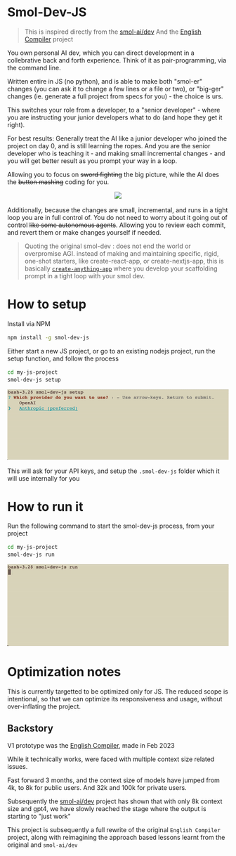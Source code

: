 # Smol-Dev-JS

> This is inspired directly from the [smol-ai/dev](https://github.com/smol-ai/developer)
> And the [English Compiler](https://github.com/uilicious/english-compiler) project

You own personal AI dev, which you can direct development in a collebrative back and forth experience.
Think of it as pair-programming, via the command line.

Written entire in JS (no python), and is able to make both "smol-er" changes (you can ask it to change a few lines or a file or two), 
or "big-ger" changes (ie. generate a full project from specs for you) - the choice is urs.

This switches your role from a developer, to a "senior developer" - where you are instructing your junior developers what to do (and hope they get it right).

For best results: Generally treat the AI like a junior developer who joined the project on day 0, and is still learning the ropes. And you are the senior developer who is teaching it - and making small incremental changes - and you will get better result as you prompt your way in a loop.

Allowing you to focus on ~~sword fighting~~ the big picture, while the AI does the ~~button mashing~~ coding for you.

<p align="center">
  <img height=200 src="https://pbs.twimg.com/media/FwEzVCcaMAE7t4h?format=jpg&name=large" />
</p>

Additionally, because the changes are small, incremental, and runs in a tight loop you are in full control of. You do not need to worry about it going out of control ~~like some autonomous agents~~. Allowing you to review each commit, and revert them or make changes yourself if needed.

> Quoting the original smol-dev : does not end the world or overpromise AGI. instead of making and maintaining specific, rigid, one-shot starters, like create-react-app, or create-nextjs-app, this is basically [`create-anything-app`](https://news.ycombinator.com/item?id=35942352) where you develop your scaffolding prompt in a tight loop with your smol dev.

# How to setup

Install via NPM

```bash
npm install -g smol-dev-js
```

Either start a new JS project, or go to an existing nodejs project, run the setup function, and follow the process

```bash
cd my-js-project
smol-dev-js setup
```

![smol-dev-setup](./docs/smol-dev-setup.gif)

This will ask for your API keys, and setup the `.smol-dev-js` folder which it will use internally for you

# How to run it

Run the following command to start the smol-dev-js process, from your project

```bash
cd my-js-project
smol-dev-js run
```

![smol-dev-run](./docs/smol-dev-run.gif)

# Optimization notes

This is currently targetted to be optimized only for JS. The reduced scope is intentional, so that we can optimize its responsiveness and usage, without over-inflating the project.

## Backstory

V1 prototype was the [English Compiler](https://github.com/uilicious/english-compiler), made in Feb 2023

While it technically works, were faced with multiple context size related issues.

Fast forward 3 months, and the context size of models have jumped from 4k, to 8k for public users. And 32k and 100k for private users.

Subsequently the [smol-ai/dev](https://github.com/smol-ai/developer/) project has shown that with only 8k context size and gpt4, we have slowly reached the stage where the output is starting to "just work"

This project is subsequently a full rewrite of the original `English Compiler` project, along with reimagining the approach based lessons learnt from the original and `smol-ai/dev`
